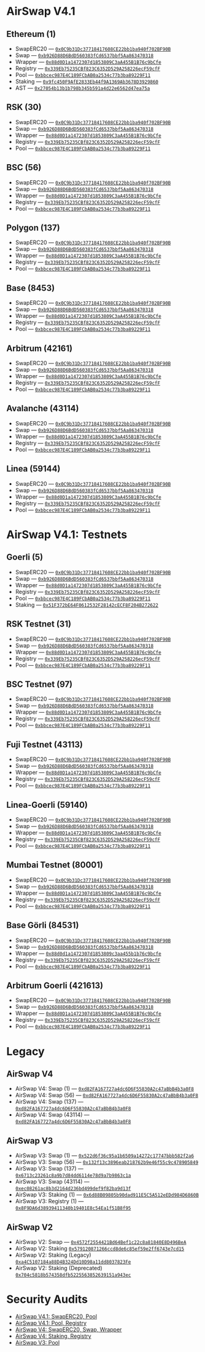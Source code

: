 # AirSwap V4.1

## Ethereum (1)

- SwapERC20 — [`0x0C9b31Dc37718417608CE22bb1ba940f702BF90B`](https://etherscan.io/address/0x0C9b31Dc37718417608CE22bb1ba940f702BF90B#code)
- Swap — [`0xb926D88D6BdD560383fCd6537bbf5Aa863470318`](https://etherscan.io/address/0xb926D88D6BdD560383fCd6537bbf5Aa863470318#code)
- Wrapper — [`0x88d0D1a1472307d1853809C3aA455B1B76c9bCfe`](https://etherscan.io/address/0x88d0D1a1472307d1853809C3aA455B1B76c9bCfe#code)
- Registry — [`0x339Eb75235CBf823C6352D529A258226ecF59cfF`](https://etherscan.io/address/0x339Eb75235CBf823C6352D529A258226ecF59cfF#code)
- Pool — [`0xbbcec987E4C189FCbAB0a2534c77b3ba89229F11`](https://etherscan.io/address/0xbbcec987E4C189FCbAB0a2534c77b3ba89229F11#code)
- Staking — [`0x9fc450F9AfE2833Eb44f9A1369Ab3678D3929860`](https://etherscan.io/address/0x9fc450F9AfE2833Eb44f9A1369Ab3678D3929860#code)
- AST — [`0x27054b13b1b798b345b591a4d22e6562d47ea75a`](https://etherscan.io/address/0x27054b13b1b798b345b591a4d22e6562d47ea75a#code)

## RSK (30)

- SwapERC20 — [`0x0C9b31Dc37718417608CE22bb1ba940f702BF90B`](https://rootstock.blockscout.com/address/0x0C9b31Dc37718417608CE22bb1ba940f702BF90B#code)
- Swap — [`0xb926D88D6BdD560383fCd6537bbf5Aa863470318`](https://rootstock.blockscout.com/address/0xb926D88D6BdD560383fCd6537bbf5Aa863470318#code)
- Wrapper — [`0x88d0D1a1472307d1853809C3aA455B1B76c9bCfe`](https://rootstock.blockscout.com/address/0x88d0D1a1472307d1853809C3aA455B1B76c9bCfe#code)
- Registry — [`0x339Eb75235CBf823C6352D529A258226ecF59cfF`](https://rootstock.blockscout.com/address/0x339Eb75235CBf823C6352D529A258226ecF59cfF#code)
- Pool — [`0xbbcec987E4C189FCbAB0a2534c77b3ba89229F11`](https://rootstock.blockscout.com/address/0xbbcec987E4C189FCbAB0a2534c77b3ba89229F11#code)

## BSC (56)

- SwapERC20 — [`0x0C9b31Dc37718417608CE22bb1ba940f702BF90B`](https://bscscan.com/address/0x0C9b31Dc37718417608CE22bb1ba940f702BF90B#code)
- Swap — [`0xb926D88D6BdD560383fCd6537bbf5Aa863470318`](https://bscscan.com/address/0xb926D88D6BdD560383fCd6537bbf5Aa863470318#code)
- Wrapper — [`0x88d0D1a1472307d1853809C3aA455B1B76c9bCfe`](https://bscscan.com/address/0x88d0D1a1472307d1853809C3aA455B1B76c9bCfe#code)
- Registry — [`0x339Eb75235CBf823C6352D529A258226ecF59cfF`](https://bscscan.com/address/0x339Eb75235CBf823C6352D529A258226ecF59cfF#code)
- Pool — [`0xbbcec987E4C189FCbAB0a2534c77b3ba89229F11`](https://bscscan.com/address/0xbbcec987E4C189FCbAB0a2534c77b3ba89229F11#code)

## Polygon (137)

- SwapERC20 — [`0x0C9b31Dc37718417608CE22bb1ba940f702BF90B`](https://polygonscan.com/address/0x0C9b31Dc37718417608CE22bb1ba940f702BF90B#code)
- Swap — [`0xb926D88D6BdD560383fCd6537bbf5Aa863470318`](https://polygonscan.com/address/0xb926D88D6BdD560383fCd6537bbf5Aa863470318#code)
- Wrapper — [`0x88d0D1a1472307d1853809C3aA455B1B76c9bCfe`](https://polygonscan.com/address/0x88d0D1a1472307d1853809C3aA455B1B76c9bCfe#code)
- Registry — [`0x339Eb75235CBf823C6352D529A258226ecF59cfF`](https://polygonscan.com/address/0x339Eb75235CBf823C6352D529A258226ecF59cfF#code)
- Pool — [`0xbbcec987E4C189FCbAB0a2534c77b3ba89229F11`](https://polygonscan.com/address/0xbbcec987E4C189FCbAB0a2534c77b3ba89229F11#code)

## Base (8453)

- SwapERC20 — [`0x0C9b31Dc37718417608CE22bb1ba940f702BF90B`](https://basescan.org/address/0x0C9b31Dc37718417608CE22bb1ba940f702BF90B#code)
- Swap — [`0xb926D88D6BdD560383fCd6537bbf5Aa863470318`](https://basescan.org/address/0xb926D88D6BdD560383fCd6537bbf5Aa863470318#code)
- Wrapper — [`0x88d0D1a1472307d1853809C3aA455B1B76c9bCfe`](https://basescan.org/address/0x88d0D1a1472307d1853809C3aA455B1B76c9bCfe#code)
- Registry — [`0x339Eb75235CBf823C6352D529A258226ecF59cfF`](https://basescan.org/address/0x339Eb75235CBf823C6352D529A258226ecF59cfF#code)
- Pool — [`0xbbcec987E4C189FCbAB0a2534c77b3ba89229F11`](https://basescan.org/address/0xbbcec987E4C189FCbAB0a2534c77b3ba89229F11#code)

## Arbitrum (42161)

- SwapERC20 — [`0x0C9b31Dc37718417608CE22bb1ba940f702BF90B`](https://arbiscan.io/address/0x0C9b31Dc37718417608CE22bb1ba940f702BF90B#code)
- Swap — [`0xb926D88D6BdD560383fCd6537bbf5Aa863470318`](https://arbiscan.io/address/0xb926D88D6BdD560383fCd6537bbf5Aa863470318#code)
- Wrapper — [`0x88d0D1a1472307d1853809C3aA455B1B76c9bCfe`](https://arbiscan.io/address/0x88d0D1a1472307d1853809C3aA455B1B76c9bCfe#code)
- Registry — [`0x339Eb75235CBf823C6352D529A258226ecF59cfF`](https://arbiscan.io/address/0x339Eb75235CBf823C6352D529A258226ecF59cfF#code)
- Pool — [`0xbbcec987E4C189FCbAB0a2534c77b3ba89229F11`](https://arbiscan.io/address/0xbbcec987E4C189FCbAB0a2534c77b3ba89229F11#code)

## Avalanche (43114)

- SwapERC20 — [`0x0C9b31Dc37718417608CE22bb1ba940f702BF90B`](https://snowtrace.io/address/0x0C9b31Dc37718417608CE22bb1ba940f702BF90B#code)
- Swap — [`0xb926D88D6BdD560383fCd6537bbf5Aa863470318`](https://snowtrace.io/address/0xb926D88D6BdD560383fCd6537bbf5Aa863470318#code)
- Wrapper — [`0x88d0D1a1472307d1853809C3aA455B1B76c9bCfe`](https://snowtrace.io/address/0x88d0D1a1472307d1853809C3aA455B1B76c9bCfe#code)
- Registry — [`0x339Eb75235CBf823C6352D529A258226ecF59cfF`](https://snowtrace.io/address/0x339Eb75235CBf823C6352D529A258226ecF59cfF#code)
- Pool — [`0xbbcec987E4C189FCbAB0a2534c77b3ba89229F11`](https://snowtrace.io/address/0xbbcec987E4C189FCbAB0a2534c77b3ba89229F11#code)

## Linea (59144)

- SwapERC20 — [`0x0C9b31Dc37718417608CE22bb1ba940f702BF90B`](https://lineascan.build/address/0x0C9b31Dc37718417608CE22bb1ba940f702BF90B#code)
- Swap — [`0xb926D88D6BdD560383fCd6537bbf5Aa863470318`](https://lineascan.build/address/0xb926D88D6BdD560383fCd6537bbf5Aa863470318#code)
- Wrapper — [`0x88d0D1a1472307d1853809C3aA455B1B76c9bCfe`](https://lineascan.build/address/0x88d0D1a1472307d1853809C3aA455B1B76c9bCfe#code)
- Registry — [`0x339Eb75235CBf823C6352D529A258226ecF59cfF`](https://lineascan.build/address/0x339Eb75235CBf823C6352D529A258226ecF59cfF#code)
- Pool — [`0xbbcec987E4C189FCbAB0a2534c77b3ba89229F11`](https://lineascan.build/address/0xbbcec987E4C189FCbAB0a2534c77b3ba89229F11#code)

# AirSwap V4.1: Testnets

## Goerli (5)

- SwapERC20 — [`0x0C9b31Dc37718417608CE22bb1ba940f702BF90B`](https://goerli.etherscan.io/address/0x0C9b31Dc37718417608CE22bb1ba940f702BF90B#code)
- Swap — [`0xb926D88D6BdD560383fCd6537bbf5Aa863470318`](https://goerli.etherscan.io/address/0xb926D88D6BdD560383fCd6537bbf5Aa863470318#code)
- Wrapper — [`0x88d0D1a1472307d1853809C3aA455B1B76c9bCfe`](https://goerli.etherscan.io/address/0x88d0D1a1472307d1853809C3aA455B1B76c9bCfe#code)
- Registry — [`0x339Eb75235CBf823C6352D529A258226ecF59cfF`](https://goerli.etherscan.io/address/0x339Eb75235CBf823C6352D529A258226ecF59cfF#code)
- Pool — [`0xbbcec987E4C189FCbAB0a2534c77b3ba89229F11`](https://goerli.etherscan.io/address/0xbbcec987E4C189FCbAB0a2534c77b3ba89229F11#code)
- Staking — [`0x51F372bE64F0612532F28142cECF8F204B272622`](https://goerli.etherscan.io/address/0x51F372bE64F0612532F28142cECF8F204B272622#code)

## RSK Testnet (31)

- SwapERC20 — [`0x0C9b31Dc37718417608CE22bb1ba940f702BF90B`](https://rootstock-testnet.blockscout.com/address/0x0C9b31Dc37718417608CE22bb1ba940f702BF90B#code)
- Swap — [`0xb926D88D6BdD560383fCd6537bbf5Aa863470318`](https://rootstock-testnet.blockscout.com/address/0xb926D88D6BdD560383fCd6537bbf5Aa863470318#code)
- Wrapper — [`0x88d0D1a1472307d1853809C3aA455B1B76c9bCfe`](https://rootstock-testnet.blockscout.com/address/0x88d0D1a1472307d1853809C3aA455B1B76c9bCfe#code)
- Registry — [`0x339Eb75235CBf823C6352D529A258226ecF59cfF`](https://rootstock-testnet.blockscout.com/address/0x339Eb75235CBf823C6352D529A258226ecF59cfF#code)
- Pool — [`0xbbcec987E4C189FCbAB0a2534c77b3ba89229F11`](https://rootstock-testnet.blockscout.com/address/0xbbcec987E4C189FCbAB0a2534c77b3ba89229F11#code)

## BSC Testnet (97)

- SwapERC20 — [`0x0C9b31Dc37718417608CE22bb1ba940f702BF90B`](https://testnet.bscscan.com/address/0x0C9b31Dc37718417608CE22bb1ba940f702BF90B#code)
- Swap — [`0xb926D88D6BdD560383fCd6537bbf5Aa863470318`](https://testnet.bscscan.com/address/0xb926D88D6BdD560383fCd6537bbf5Aa863470318#code)
- Wrapper — [`0x88d0D1a1472307d1853809C3aA455B1B76c9bCfe`](https://testnet.bscscan.com/address/0x88d0D1a1472307d1853809C3aA455B1B76c9bCfe#code)
- Registry — [`0x339Eb75235CBf823C6352D529A258226ecF59cfF`](https://testnet.bscscan.com/address/0x339Eb75235CBf823C6352D529A258226ecF59cfF#code)
- Pool — [`0xbbcec987E4C189FCbAB0a2534c77b3ba89229F11`](https://testnet.bscscan.com/address/0xbbcec987E4C189FCbAB0a2534c77b3ba89229F11#code)

## Fuji Testnet (43113)

- SwapERC20 — [`0x0C9b31Dc37718417608CE22bb1ba940f702BF90B`](https://testnet.snowtrace.io/address/0x0C9b31Dc37718417608CE22bb1ba940f702BF90B#code)
- Swap — [`0xb926D88D6BdD560383fCd6537bbf5Aa863470318`](https://testnet.snowtrace.io/address/0xb926D88D6BdD560383fCd6537bbf5Aa863470318#code)
- Wrapper — [`0x88d0D1a1472307d1853809C3aA455B1B76c9bCfe`](https://testnet.snowtrace.io/address/0x88d0D1a1472307d1853809C3aA455B1B76c9bCfe#code)
- Registry — [`0x339Eb75235CBf823C6352D529A258226ecF59cfF`](https://testnet.snowtrace.io/address/0x339Eb75235CBf823C6352D529A258226ecF59cfF#code)
- Pool — [`0xbbcec987E4C189FCbAB0a2534c77b3ba89229F11`](https://testnet.snowtrace.io/address/0xbbcec987E4C189FCbAB0a2534c77b3ba89229F11#code)

## Linea-Goerli (59140)

- SwapERC20 — [`0x0C9b31Dc37718417608CE22bb1ba940f702BF90B`](https://goerli.lineascan.build/address/0x0C9b31Dc37718417608CE22bb1ba940f702BF90B#code)
- Swap — [`0xb926D88D6BdD560383fCd6537bbf5Aa863470318`](https://goerli.lineascan.build/address/0xb926D88D6BdD560383fCd6537bbf5Aa863470318#code)
- Wrapper — [`0x88d0D1a1472307d1853809C3aA455B1B76c9bCfe`](https://goerli.lineascan.build/address/0x88d0D1a1472307d1853809C3aA455B1B76c9bCfe#code)
- Registry — [`0x339Eb75235CBf823C6352D529A258226ecF59cfF`](https://goerli.lineascan.build/address/0x339Eb75235CBf823C6352D529A258226ecF59cfF#code)
- Pool — [`0xbbcec987E4C189FCbAB0a2534c77b3ba89229F11`](https://goerli.lineascan.build/address/0xbbcec987E4C189FCbAB0a2534c77b3ba89229F11#code)

## Mumbai Testnet (80001)

- SwapERC20 — [`0x0C9b31Dc37718417608CE22bb1ba940f702BF90B`](https://mumbai.polygonscan.com/address/0x0C9b31Dc37718417608CE22bb1ba940f702BF90B#code)
- Swap — [`0xb926D88D6BdD560383fCd6537bbf5Aa863470318`](https://mumbai.polygonscan.com/address/0xb926D88D6BdD560383fCd6537bbf5Aa863470318#code)
- Wrapper — [`0x88d0D1a1472307d1853809C3aA455B1B76c9bCfe`](https://mumbai.polygonscan.com/address/0x88d0D1a1472307d1853809C3aA455B1B76c9bCfe#code)
- Registry — [`0x339Eb75235CBf823C6352D529A258226ecF59cfF`](https://mumbai.polygonscan.com/address/0x339Eb75235CBf823C6352D529A258226ecF59cfF#code)
- Pool — [`0xbbcec987E4C189FCbAB0a2534c77b3ba89229F11`](https://mumbai.polygonscan.com/address/0xbbcec987E4C189FCbAB0a2534c77b3ba89229F11#code)

## Base Görli (84531)

- SwapERC20 — [`0x0C9b31Dc37718417608CE22bb1ba940f702BF90B`](https://goerli.basescan.org/address/0x0C9b31Dc37718417608CE22bb1ba940f702BF90B#code)
- Swap — [`0xb926D88D6BdD560383fCd6537bbf5Aa863470318`](https://goerli.basescan.org/address/0xb926D88D6BdD560383fCd6537bbf5Aa863470318#code)
- Wrapper — [`0x88d0d1a1472307d1853809c3aa455b1b76c9bcfe`](https://goerli.basescan.org/address/0x88d0d1a1472307d1853809c3aa455b1b76c9bcfe#code)
- Registry — [`0x339Eb75235CBf823C6352D529A258226ecF59cfF`](https://goerli.basescan.org/address/0x339Eb75235CBf823C6352D529A258226ecF59cfF#code)
- Pool — [`0xbbcec987E4C189FCbAB0a2534c77b3ba89229F11`](https://goerli.basescan.org/address/0xbbcec987E4C189FCbAB0a2534c77b3ba89229F11#code)

## Arbitrum Goerli (421613)

- SwapERC20 — [`0x0C9b31Dc37718417608CE22bb1ba940f702BF90B`](https://goerli.arbiscan.io/address/0x0C9b31Dc37718417608CE22bb1ba940f702BF90B#code)
- Swap — [`0xb926D88D6BdD560383fCd6537bbf5Aa863470318`](https://goerli.arbiscan.io/address/0xb926D88D6BdD560383fCd6537bbf5Aa863470318#code)
- Wrapper — [`0x88d0D1a1472307d1853809C3aA455B1B76c9bCfe`](https://goerli.arbiscan.io/address/0x88d0D1a1472307d1853809C3aA455B1B76c9bCfe#code)
- Registry — [`0x339Eb75235CBf823C6352D529A258226ecF59cfF`](https://goerli.arbiscan.io/address/0x339Eb75235CBf823C6352D529A258226ecF59cfF#code)
- Pool — [`0xbbcec987E4C189FCbAB0a2534c77b3ba89229F11`](https://goerli.arbiscan.io/address/0xbbcec987E4C189FCbAB0a2534c77b3ba89229F11#code)



# Legacy

## AirSwap V4

- AirSwap V4: Swap (1) — [`0xd82FA167727a4dc6D6F55830A2c47aBbB4b3a0F8`](https://etherscan.io/address/0xd82FA167727a4dc6D6F55830A2c47aBbB4b3a0F8#code)
- AirSwap V4: Swap (56) — [`0xd82FA167727a4dc6D6F55830A2c47aBbB4b3a0F8`](https://bscscan.com/address/0xd82FA167727a4dc6D6F55830A2c47aBbB4b3a0F8#code)
- AirSwap V4: Swap (137) — [`0xd82FA167727a4dc6D6F55830A2c47aBbB4b3a0F8`](https://polygonscan.com/address/0xd82FA167727a4dc6D6F55830A2c47aBbB4b3a0F8#code)
- AirSwap V4: Swap (43114) — [`0xd82FA167727a4dc6D6F55830A2c47aBbB4b3a0F8`](https://snowtrace.io/address/0xd82FA167727a4dc6D6F55830A2c47aBbB4b3a0F8#code)


## AirSwap V3

- AirSwap V3: Swap (1) — [`0x522d6f36c95a1b6509a14272c17747bbb582f2a6`](https://etherscan.io/address/0x522d6f36c95a1b6509a14272c17747bbb582f2a6#code)
- AirSwap V3: Swap (56) — [`0x132f13c3896eab218762b9e46f55c9c478905849`](https://bscscan.com/address/0x132f13c3896eab218762b9e46f55c9c478905849#code)
- AirSwap V3: Swap (137) — [`0x6713c23261c8a9b7d84dd6114e78d9a7b9863c1a`](https://polygonscan.com/address/0x6713c23261c8a9b7d84dd6114e78d9a7b9863c1a#code)
- AirSwap V3: Swap (43114) — [`0xec08261ac8b3d2164d236bd499def9f82ba9d13f`](https://snowtrace.io/address/0xec08261ac8b3d2164d236bd499def9f82ba9d13f#code)
- AirSwap V3: Staking (1) — [`0x6d88B09805b90dad911E5C5A512eEDd984D6860B`](https://etherscan.io/address/0x6d88B09805b90dad911E5C5A512eEDd984D6860B#code])
- AirSwap V3: Registry (1) — [`0x8F9DA6d38939411340b19401E8c54Ea1f51B8f95`](https://etherscan.io/address/0x8F9DA6d38939411340b19401E8c54Ea1f51B8f95#code])


## AirSwap V2

- AirSwap V2: Swap — [`0x4572f2554421Bd64Bef1c22c8a81840E8D496BeA`](https://etherscan.io/address/0x4572f2554421Bd64Bef1c22c8a81840E8D496BeA#code)
- AirSwap V2: Staking [`0x579120871266ccd8de6c85ef59e2ff6743e7cd15`](https://etherscan.io/address/0x579120871266ccd8de6c85ef59e2ff6743e7cd15#code)
- AirSwap V2: Staking (Legacy) [`0xa4C5107184a88D4B324Dd10D98a11dd8037823Fe`](https://etherscan.io/address/0xa4C5107184a88D4B324Dd10D98a11dd8037823Fe#code)
- AirSwap V2: Staking (Deprecated) [`0x704c5818b574358dfb5225563852639151a943ec`](https://etherscan.io/address/0x704c5818b574358dfb5225563852639151a943ec#code)


# Security Audits

- [AirSwap V4.1: SwapERC20, Pool](https://github.com/peckshield/publications/blob/master/audit_reports/PeckShield-Audit-Report-AirswapV4-SwapERC20-v1.0.pdf)
- [AirSwap V4.1: Pool, Registry](https://github.com/peckshield/publications/blob/master/audit_reports/PeckShield-Audit-Report-AirswapV4-PoolRegistry-v1.0.pdf)
- [AirSwap V4: SwapERC20, Swap, Wrapper](https://github.com/peckshield/publications/blob/master/audit_reports/PeckShield-Audit-Report-AirswapV4-v1.0.pdf)
- [AirSwap V4: Staking, Registry](https://github.com/peckshield/publications/tree/master/audit_reports/PeckShield-Audit-Report-AirSwap-Staking-v1.0.pdf)
- [AirSwap V3: Pool](https://github.com/peckshield/publications/blob/master/audit_reports/PeckShield-Audit-Report-AirSwap-v1.0.pdf)